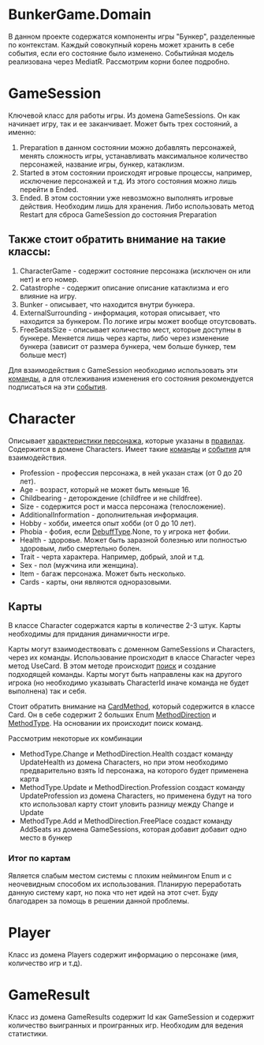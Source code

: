 # BunkerGame.Domain
В данном проекте содержатся компоненты игры "Бункер", разделенные по контекстам. Каждый совокупный корень может хранить в себе события, если его состояние было изменено. Событийная модель реализована через MediatR.
Рассмотрим корни более подробно.
# GameSession
Ключевой класс для работы игры. Из домена GameSessions. Он как начинает игру, так и ее заканчивает. Может быть трех состояний, а именно:
1. Preparation в данном состоянии можно добавлять персонажей, менять сложность игры, устанавливать максимальное количество персонажей, название игры, бункер, катаклизм.
2. Started в этом состоянии происходят игровые процессы, например, исключение персонажей и т.д. Из этого состояния можно лишь перейти в Ended.
3. Ended. В этом состоянии уже невозможно выполнять игровые действия. Необходим лишь для хранения. Либо использовать метод Restart для сброса GameSession до состояния Preparation
## Также стоит обратить внимание на такие классы:
1. CharacterGame - содержит состояние персонажа (исключен он или нет) и его номер.
2. Catastrophe - содержит описание описание катаклизма и его влияние на игру.
3. Bunker - описывает, что находится внутри бункера.
4. ExternalSurrounding - информация, которая описывает, что находится за бункером. По логике игры может вообще отсутсвовать.
5. FreeSeatsSize - описывает количество мест, которые доступны в бункере. Меняется лишь через карты, либо через изменение бункера (зависит от размера бункера, чем больше бункер, тем больше мест)

Для взаимодействия с GameSession необходимо использовать эти [команды](/src/BunkerGame.Domain/GameSessions/Commands.cs), а для отслеживания изменения его состояния рекомендуется подписаться на эти [события](/src/BunkerGame.Domain/GameSessions/Events.cs).
# Character
Описывает [характеристики персонажа](/src/BunkerGame.Domain/Characters/CharacterComponents), которые указаны в [правилах](/GAME_RULES.md). Содержится в домене Characters. Имеет такие [команды](/src/BunkerGame.Domain/Characters/Commands.cs) и [события](/src/BunkerGame.Domain/Characters/Events.cs) для взаимодействия.
+ Profession - профессия персонажа, в ней указан стаж (от 0 до 20 лет).
+ Age - возраст, который не может быть меньше 16.
+ Childbearing - деторождение (childfree и не childfree).
+ Size - содержится рост и масса персонажа (телосложение).
+ AdditionalInformation - дополнительная информация.
+ Hobby - хобби, имеется опыт хобби (от 0 до 10 лет).
+ Phobia - фобия, если [DebuffType](/src/BunkerGame.GameTypes/CharacterTypes/PhobiaDebuffType.cs).None, то у игрока нет фобии.
+ Health - здоровье. Может быть заразной болезнью или полностью здоровым, либо смертельно болен.
+ Trait - черта характера. Например, добрый, злой и т.д.
+ Sex - пол (мужчина или женщина).
+ Item - багаж персонажа. Может быть несколько.
+ Cards - карты, они являются одноразовыми.
## Карты
В классе Character содержатся карты в количестве 2-3 штук. Карты необходимы для придания динамичности игре.

Карты могут взаимодествовать с доменном GameSessions и Characters, через их команды. Использование происходит в классе Character через метод UseCard.
В этом методе происходит [поиск](/src/BunkerGame.Domain/Characters/Cards/CardCommandExplorer) и создание подходящей команды. Карты могут быть направлены как на другого игрока (но необходимо указывать CharacterId иначе команда не будет выполнена) так и себя.

Стоит обратить внимание на [CardMethod](/src/BunkerGame.Domain/Characters/Cards/CardMethod.cs), который содержится в классе Card. Он в себе содержит 2 больших Enum [MethodDirection](/src/BunkerGame.GameTypes/CharacterTypes/MethodDirection.cs) 
и [MethodType](/src/BunkerGame.GameTypes/CharacterTypes/MethodType.cs). На основании их происходит поиск команд. 

Рассмотрим некоторые их комбинации
+ MethodType.Change и MethodDirection.Health создаст команду UpdateHealth из домена Characters, но при этом необходимо предварительно взять Id персонажа, на которого будет применена карта
+ MethodType.Update и MethodDirection.Profession создаст команду UpdateProfession из домена Characters, но применена будут на того кто использовал карту стоит уловить разницу между Change и Update
+ MethodType.Add и MethodDirection.FreePlace создаст команду AddSeats из домена GameSessions, которая добавит добавит одно место в бункер
### Итог по картам
Является слабым местом системы с плохим неймингом Enum и с неочевидным способом их использования. Планирую переработать данную систему карт, но пока что нет идей на этот счет. Буду благодарен за помощь в решении данной проблемы.

# Player
Класс из домена Players содержит информацию о персонаже (имя, количество игр и т.д).
# GameResult
Класс из домена GameResults содержит Id как GameSession и содержит количество выигранных и проигранных игр. Необходим для ведения статистики.


